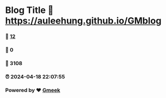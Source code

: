 # Blog Title :link: https://auleehung.github.io/GMblog 
### :page_facing_up: [12](https://auleehung.github.io/GMblog/tag.html) 
### :speech_balloon: 0 
### :hibiscus: 3108 
### :alarm_clock: 2024-04-18 22:07:55 
### Powered by :heart: [Gmeek](https://github.com/Meekdai/Gmeek)
